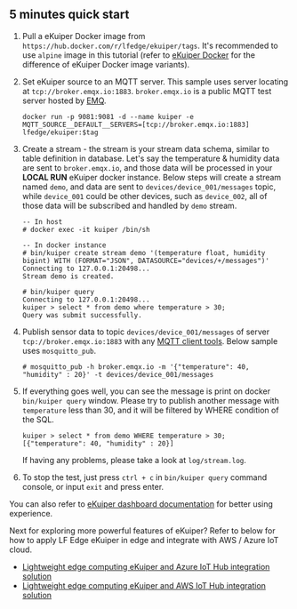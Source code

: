 ## 5 minutes quick start

1. Pull a eKuiper Docker image from `https://hub.docker.com/r/lfedge/ekuiper/tags`. It's recommended to use `alpine` image in this tutorial (refer to [eKuiper Docker](https://hub.docker.com/r/lfedge/ekuiper) for the difference of eKuiper Docker image variants). 

2. Set eKuiper source to an MQTT server. This sample uses server locating at `tcp://broker.emqx.io:1883`. `broker.emqx.io` is a public MQTT test server hosted by [EMQ](https://www.emqx.io).

   ```shell
   docker run -p 9081:9081 -d --name kuiper -e MQTT_SOURCE__DEFAULT__SERVERS=[tcp://broker.emqx.io:1883] lfedge/ekuiper:$tag
   ```

3. Create a stream - the stream is your stream data schema, similar to table definition in database. Let's say the temperature & humidity data are sent to `broker.emqx.io`, and those data will be processed in your **LOCAL RUN** eKuiper docker instance.  Below steps will create a stream named `demo`, and data are sent to `devices/device_001/messages` topic, while `device_001` could be other devices, such as `device_002`, all of those data will be subscribed and handled by `demo` stream.

   ```shell
   -- In host
   # docker exec -it kuiper /bin/sh
   
   -- In docker instance
   # bin/kuiper create stream demo '(temperature float, humidity bigint) WITH (FORMAT="JSON", DATASOURCE="devices/+/messages")'
   Connecting to 127.0.0.1:20498...
   Stream demo is created.
   
   # bin/kuiper query
   Connecting to 127.0.0.1:20498...
   kuiper > select * from demo where temperature > 30;
   Query was submit successfully.
   
   ```

4. Publish sensor data to topic `devices/device_001/messages` of server `tcp://broker.emqx.io:1883` with any [MQTT client tools](https://medium.com/@emqtt/mqtt-client-tools-215ff7a17ad). Below sample uses `mosquitto_pub`. 

   ```shell
   # mosquitto_pub -h broker.emqx.io -m '{"temperature": 40, "humidity" : 20}' -t devices/device_001/messages
   ```

5. If everything goes well,  you can see the message is print on docker `bin/kuiper query` window. Please try to publish another message with `temperature` less than 30, and it will be filtered by WHERE condition of the SQL. 

   ```
   kuiper > select * from demo WHERE temperature > 30;
   [{"temperature": 40, "humidity" : 20}]
   ```

   If having any problems, please take a look at `log/stream.log`.

6. To stop the test, just press `ctrl + c` in `bin/kuiper query` command console, or input `exit` and press enter.

You can also refer to [eKuiper dashboard documentation](https://github.com/lf-edge/ekuiper/blob/master/docs/en_US/manager-ui/overview.md) for better using experience.

Next for exploring more powerful features of eKuiper? Refer to below for how to apply LF Edge eKuiper in edge and integrate with AWS / Azure IoT cloud.

   - [Lightweight edge computing eKuiper and Azure IoT Hub integration solution](https://www.emqx.io/blog/85) 
   - [Lightweight edge computing eKuiper and AWS IoT Hub integration solution](https://www.emqx.io/blog/88)